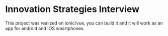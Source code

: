 ﻿# Innovation Strategies Interview
 
 This project was realized on ionic/vue, you can build it and it will work as an app for android and IOS smartphones.
